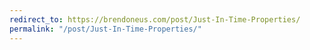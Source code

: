 ```yaml
---
redirect_to: https://brendoneus.com/post/Just-In-Time-Properties/
permalink: "/post/Just-In-Time-Properties/"
---
```


